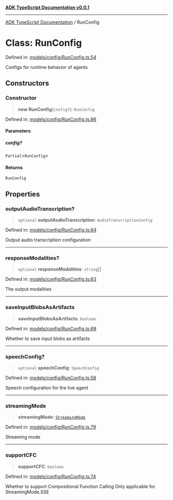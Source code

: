 [**ADK TypeScript Documentation v0.0.1**](../README.md)

***

[ADK TypeScript Documentation](../globals.md) / RunConfig

# Class: RunConfig

Defined in: [models/config/RunConfig.ts:54](https://github.com/pontus-devoteam/adk-typescript/blob/0f66151c645c59f98bf29f75515acbeb98026e1f/src/models/config/RunConfig.ts#L54)

Configs for runtime behavior of agents

## Constructors

### Constructor

> **new RunConfig**(`config?`): `RunConfig`

Defined in: [models/config/RunConfig.ts:86](https://github.com/pontus-devoteam/adk-typescript/blob/0f66151c645c59f98bf29f75515acbeb98026e1f/src/models/config/RunConfig.ts#L86)

#### Parameters

##### config?

`Partial`\<`RunConfig`\>

#### Returns

`RunConfig`

## Properties

### outputAudioTranscription?

> `optional` **outputAudioTranscription**: `AudioTranscriptionConfig`

Defined in: [models/config/RunConfig.ts:84](https://github.com/pontus-devoteam/adk-typescript/blob/0f66151c645c59f98bf29f75515acbeb98026e1f/src/models/config/RunConfig.ts#L84)

Output audio transcription configuration

***

### responseModalities?

> `optional` **responseModalities**: `string`[]

Defined in: [models/config/RunConfig.ts:63](https://github.com/pontus-devoteam/adk-typescript/blob/0f66151c645c59f98bf29f75515acbeb98026e1f/src/models/config/RunConfig.ts#L63)

The output modalities

***

### saveInputBlobsAsArtifacts

> **saveInputBlobsAsArtifacts**: `boolean`

Defined in: [models/config/RunConfig.ts:68](https://github.com/pontus-devoteam/adk-typescript/blob/0f66151c645c59f98bf29f75515acbeb98026e1f/src/models/config/RunConfig.ts#L68)

Whether to save input blobs as artifacts

***

### speechConfig?

> `optional` **speechConfig**: `SpeechConfig`

Defined in: [models/config/RunConfig.ts:58](https://github.com/pontus-devoteam/adk-typescript/blob/0f66151c645c59f98bf29f75515acbeb98026e1f/src/models/config/RunConfig.ts#L58)

Speech configuration for the live agent

***

### streamingMode

> **streamingMode**: [`StreamingMode`](../enumerations/StreamingMode.md)

Defined in: [models/config/RunConfig.ts:79](https://github.com/pontus-devoteam/adk-typescript/blob/0f66151c645c59f98bf29f75515acbeb98026e1f/src/models/config/RunConfig.ts#L79)

Streaming mode

***

### supportCFC

> **supportCFC**: `boolean`

Defined in: [models/config/RunConfig.ts:74](https://github.com/pontus-devoteam/adk-typescript/blob/0f66151c645c59f98bf29f75515acbeb98026e1f/src/models/config/RunConfig.ts#L74)

Whether to support Compositional Function Calling
Only applicable for StreamingMode.SSE
